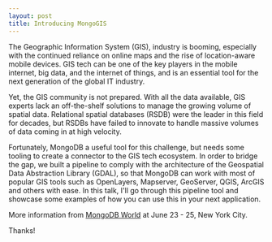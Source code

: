 ```yaml
---
layout: post
title: Introducing MongoGIS
---
```


The Geographic Information System (GIS), industry is booming, especially with the continued reliance on online maps and the rise of location-aware mobile devices. GIS tech can be one of the key players in the mobile internet, big data, and the internet of things, and is an essential tool for the next generation of the global IT industry.


Yet, the GIS community is not prepared. With all the data available, GIS experts lack an off-the-shelf solutions to manage the growing volume of spatial data. Relational spatial databases (RSDB) were the leader in this field for decades, but RSDBs have failed to innovate to handle massive volumes of data coming in at high velocity.


Fortunately, MongoDB a useful tool for this challenge, but needs some tooling to create a connector to the GIS tech ecosystem. In order to bridge the gap, we built a pipeline to comply with the architecture of the Geospatial Data Abstraction Library (GDAL), so that MongoDB can work with most of popular GIS tools such as OpenLayers, Mapserver, GeoServer, QGIS, ArcGIS and others with ease. In this talk, I'll go through this pipeline tool and showcase some examples of how you can use this in your next application.

More information from [MongoDB World](http://world.mongodb.com/mongodb-world/session/giving-mongodb-way-play-gis-community) at June 23 - 25, New York City.


Thanks!
